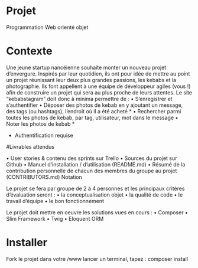 # Projet

Programmation Web orienté objet


# Contexte
Une jeune startup nancéienne souhaite monter un nouveau projet d’envergure.
Inspirés par leur quotidien, ils ont pour idée de mettre au point un projet réunissant leur deux plus
grandes passions, les kebabs et la photographie.
Ils font appellent à une équipe de développeur agiles (vous !) afin de construire un projet qui sera
au plus proche de leurs attentes.
Le site “kebabstagram” doit donc à minima permettre de :
  • S’enregistrer et s’authentifier
  • Déposer des photos de kebab en y ajoutant un message, des tags (ou hashtags), l’endroit où il a été acheté *
  • Rechercher parmi toutes les photos de kebab, par tag, utilisateur, mot dans le message
  • Noter les photos de kebab *

* Authentification requise


#Livrables attendus

  • User stories & contenu des sprints sur Trello
  • Sources du projet sur Github
  • Manuel d’installation / d’utilisation (README.md)
  • Résumé de la contribution personnelle de chacun des membres du groupe au projet (CONTRIBUTORS.md) Notation

Le projet se fera par groupe de 2 à 4 personnes et les principaux critères d’évaluation seront :
  • la conceptualisation objet
  • la qualité de code
  • le travail d’équipe
  • le bon fonctionnement

Le projet doit mettre en oeuvre les solutions vues en cours :
  • Composer
  • Slim Framework
  • Twig
  • Eloquent ORM

# Installer

Fork le projet dans votre /www
lancer un terminal, tapez :
  composer install
